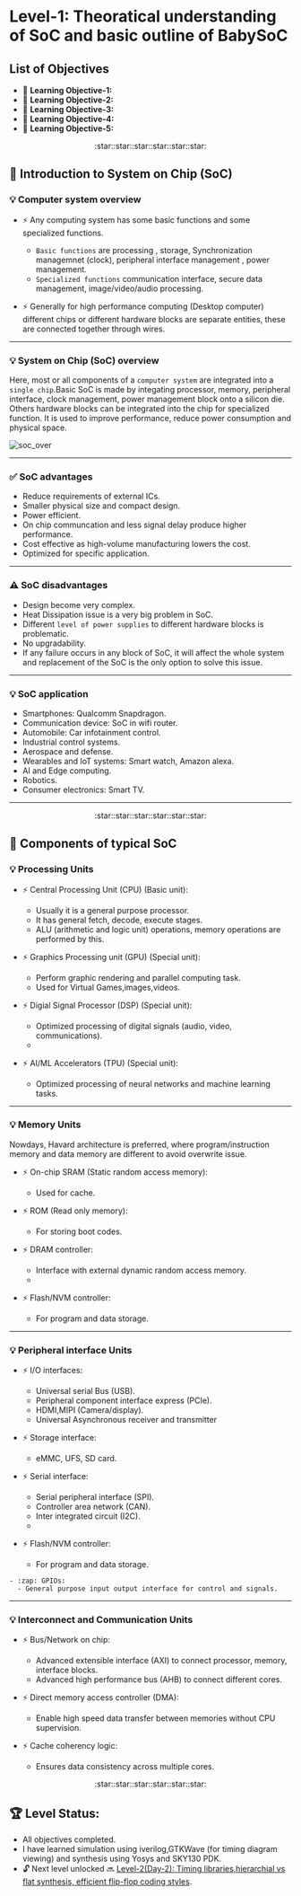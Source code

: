 # Level-1: Theoratical understanding of SoC and basic outline of BabySoC

## List of Objectives

- :book: <b>Learning Objective-1:</b> []()
- :book: <b>Learning Objective-2:</b> []()
- :book: <b>Learning Objective-3:</b> []()
- :book: <b>Learning Objective-4:</b> []()
- :book: <b>Learning Objective-5:</b> []()



 <div align="center">:star::star::star::star::star::star:</div> 
 
## :book: Introduction to System on Chip (SoC) 

### :bulb: Computer system overview
   - :zap: Any computing system has some basic functions and some specialized functions.
      - `Basic functions` are processing , storage, Synchronization managemnet (clock), peripheral interface management , power management.
      - `Specialized functions` communication interface, secure data management, image/video/audio processing.

   - :zap: Generally for high performance computing (Desktop computer) different chips or different hardware blocks are separate entities, these are connected together through wires.
---

### :bulb: System on Chip (SoC) overview

  Here, most or all components of a `computer system`  are integrated into a `single chip`.Basic SoC is made by integating processor, memory, peripheral interface, clock management, power management block onto a silicon die. Others hardware blocks can be integrated into the chip for specialized function. It is used to improve performance, reduce power consumption and physical space. 
  
   ![soc_over](Level_1/images/soc_over.png)

---
### :white_check_mark: SoC advantages
   - Reduce requirements of external ICs.
   - Smaller physical size and compact design.
   - Power efficient.
   - On chip communcation and less signal delay produce higher performance.
   - Cost effective as high-volume manufacturing lowers the cost.
   - Optimized for specific application.
---
### :warning: SoC disadvantages
   - Design become very complex.
   - Heat Dissipation issue is a very big problem in SoC.
   - Different `level of power supplies` to different hardware blocks is problematic.
   - No upgradability.
   - If any failure occurs in any block of SoC, it will affect the whole system and replacement of the SoC is the only option to solve this issue.
---
### :bulb: SoC application
   - Smartphones: Qualcomm Snapdragon.
   - Communication device: SoC in wifi router.
   - Automobile: Car infotainment control.
   - Industrial control systems.
   - Aerospace and defense.
   - Wearables and IoT systems: Smart watch, Amazon alexa.
   - AI and Edge computing.
   - Robotics.
   - Consumer electronics: Smart TV.
    
---

  <div align="center">:star::star::star::star::star::star:</div> 

## :book: Components of typical SoC

### :bulb: Processing Units
   - :zap: Central Processing Unit (CPU) (Basic unit):
      - Usually it is a general purpose processor.
      - It has general fetch, decode, execute stages.
      - ALU (arithmetic and logic unit) operations, memory operations are performed by this.
        
   - :zap: Graphics Processing unit (GPU) (Special unit):
      - Perform graphic rendering and parallel computing task.
      - Used for Virtual Games,images,videos.
        
   - :zap: Digial Signal Processor (DSP) (Special unit):
      - Optimized processing of digital signals (audio, video, communications).
      - 
   - :zap: AI/ML Accelerators (TPU) (Special unit):
      - Optimized processing of neural networks and machine learning tasks.
        
---

### :bulb: Memory Units
 Nowdays, Havard architecture is preferred, where program/instruction memory and data memory are different to avoid overwrite issue.
   - :zap: On-chip SRAM (Static random access memory):
     - Used for cache.
     
   - :zap: ROM (Read only memory):
      - For storing boot codes.
      
   - :zap: DRAM controller:
      - Interface with external dynamic random access memory.
      - 
   - :zap: Flash/NVM controller:
      - For program and data storage.
---

### :bulb: Peripheral interface Units
 
   - :zap: I/O interfaces:
     - Universal serial Bus (USB).
     - Peripheral component interface express (PCIe).
     - HDMI,MIPI (Camera/display).
     - Universal Asynchronous  receiver and transmitter
   - :zap: Storage interface:
      - eMMC, UFS, SD card.
      
   - :zap: Serial interface:
      - Serial peripheral interface (SPI).
      - Controller area network (CAN).
      - Inter integrated circuit (I2C).
      - 
   - :zap: Flash/NVM controller:
      - For program and data storage.

    - :zap: GPIOs:
      - General purpose input output interface for control and signals.

---

### :bulb: Interconnect and Communication Units
 
   - :zap: Bus/Network on chip:
     - Advanced extensible interface (AXI) to connect processor, memory, interface blocks.
     - Advanced high performance bus (AHB) to connect different cores.
     
   - :zap: Direct memory access controller (DMA):
      - Enable high speed data transfer between memories without CPU supervision.

   - :zap: Cache coherency logic:
      - Ensures data consistency across multiple cores.

      
   <div align="center">:star::star::star::star::star::star:</div> 
   
## :trophy: Level Status: 

- All objectives completed.
- I have learned simulation using iverilog,GTKWave (for timing diagram viewing) and synthesis using Yosys and SKY130 PDK.
- 🔓 Next level unlocked 🔜 [Level-2(Day-2): Timing libraries,hierarchial vs flat synthesis, efficient flip-flop coding styles](../Level_2/readme.md).


